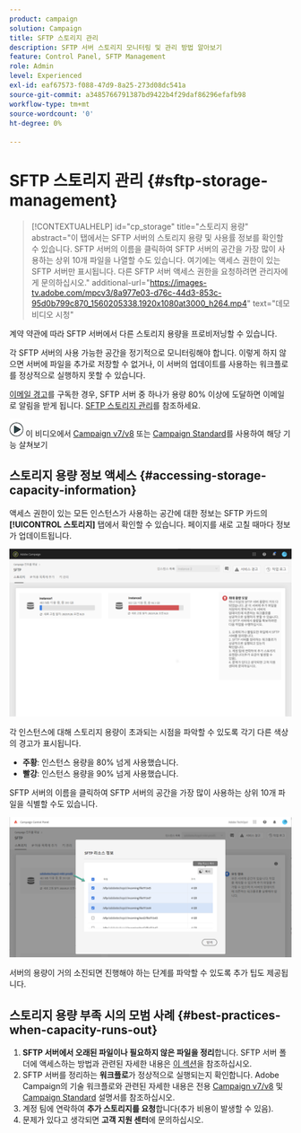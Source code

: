 ```yaml
---
product: campaign
solution: Campaign
title: SFTP 스토리지 관리
description: SFTP 서버 스토리지 모니터링 및 관리 방법 알아보기
feature: Control Panel, SFTP Management
role: Admin
level: Experienced
exl-id: eaf67573-f088-47d9-8a25-273d08dc541a
source-git-commit: a3485766791387bd9422b4f29daf86296efafb98
workflow-type: tm+mt
source-wordcount: '0'
ht-degree: 0%

---
```


# SFTP 스토리지 관리 {#sftp-storage-management}

>[!CONTEXTUALHELP]
>id="cp_storage"
>title="스토리지 용량"
>abstract="이 탭에서는 SFTP 서버의 스토리지 용량 및 사용률 정보를 확인할 수 있습니다. SFTP 서버의 이름을 클릭하여 SFTP 서버의 공간을 가장 많이 사용하는 상위 10개 파일을 나열할 수도 있습니다. 여기에는 액세스 권한이 있는 SFTP 서버만 표시됩니다. 다른 SFTP 서버 액세스 권한을 요청하려면 관리자에게 문의하십시오."
>additional-url="https://images-tv.adobe.com/mpcv3/8a977e03-d76c-44d3-853c-95d0b799c870_1560205338.1920x1080at3000_h264.mp4" text="데모 비디오 시청"

계약 약관에 따라 SFTP 서버에서 다른 스토리지 용량을 프로비저닝할 수 있습니다.

각 SFTP 서버의 사용 가능한 공간을 정기적으로 모니터링해야 합니다. 이렇게 하지 않으면 서버에 파일을 추가로 저장할 수 없거나, 이 서버의 업데이트를 사용하는 워크플로를 정상적으로 실행하지 못할 수 있습니다.

[이메일 경고](../../performance-monitoring/using/email-alerting.md)를 구독한 경우, SFTP 서버 중 하나가 용량 80% 이상에 도달하면 이메일로 알림을 받게 됩니다. [SFTP 스토리지 관리](../../sftp/using/sftp-storage-management.md)를 참조하세요.

![](assets/do-not-localize/how-to-video.png) 이 비디오에서 [Campaign v7/v8](https://experienceleague.adobe.com/docs/campaign-classic-learn/control-panel/sftp-management/monitoring-server-capacity.html?lang=ko) 또는 [Campaign Standard](https://experienceleague.adobe.com/docs/campaign-standard-learn/control-panel/sftp-management/monitoring-server-capacity.html?lang=ko)를 사용하여 해당 기능 살쳐보기

## 스토리지 용량 정보 액세스 {#accessing-storage-capacity-information}

액세스 권한이 있는 모든 인스턴스가 사용하는 공간에 대한 정보는 SFTP 카드의 **[!UICONTROL 스토리지]** 탭에서 확인할 수 있습니다. 페이지를 새로 고칠 때마다 정보가 업데이트됩니다.

![](assets/control_panel_space.png)

각 인스턴스에 대해 스토리지 용량이 초과되는 시점을 파악할 수 있도록 각기 다른 색상의 경고가 표시됩니다.

* **주황**: 인스턴스 용량을 80% 넘게 사용했습니다.
* **빨강**: 인스턴스 용량을 90% 넘게 사용했습니다.

SFTP 서버의 이름을 클릭하여 SFTP 서버의 공간을 가장 많이 사용하는 상위 10개 파일을 식별할 수도 있습니다.

![](assets/sftp-top10.png)

서버의 용량이 거의 소진되면 진행해야 하는 단계를 파악할 수 있도록 추가 팁도 제공됩니다.

## 스토리지 용량 부족 시의 모범 사례 {#best-practices-when-capacity-runs-out}

1. **SFTP 서버에서 오래된 파일이나 필요하지 않은 파일을 정리**&#x200B;합니다. SFTP 서버 폴더에 액세스하는 방법과 관련된 자세한 내용은 [이 섹션](../../sftp/using/logging-into-sftp-server.md)을 참조하십시오.
1. SFTP 서버를 정리하는 **워크플로**&#x200B;가 정상적으로 실행되는지 확인합니다. Adobe Campaign의 기술 워크플로와 관련된 자세한 내용은 전용 [Campaign v7/v8](https://experienceleague.adobe.com/docs/campaign-classic/using/automating-with-workflows/advanced-management/about-technical-workflows.html?lang=ko) 및 [Campaign Standard](https://experienceleague.adobe.com/docs/campaign-standard/using/administrating/application-settings/technical-workflows.html?lang=ko) 설명서를 참조하십시오.
1. 계정 팀에 연락하여 **추가 스토리지를 요청**&#x200B;합니다(추가 비용이 발생할 수 있음).
1. 문제가 있다고 생각되면 **고객 지원 센터**&#x200B;에 문의하십시오.
